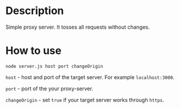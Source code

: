 # Description

Simple proxy server. It tosses all requests without changes.

# How to use

`node server.js host port changeOrigin`

`host` - host and port of the target server. For example `localhost:3000`.

`port` - port of the your proxy-server.

`changeOrigin` - set `true` if your target server works through `https`.
